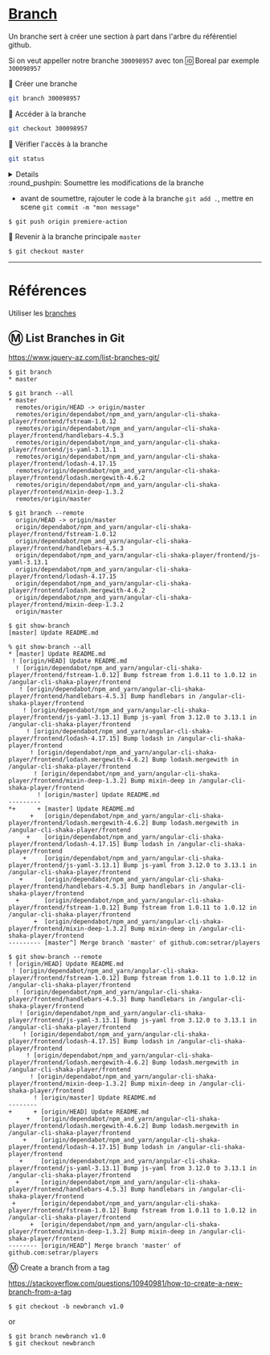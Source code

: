 # [Branch](https://git-scm.com/docs/git-branch)

Un branche sert à créer une section à part dans l'arbre du référentiel github.

Si on veut appeller notre branche `300098957` avec ton :id: Boreal par exemple `300098957`

:round_pushpin: Créer une branche 

```sh
git branch 300098957
```

:round_pushpin: Accéder à la branche

```sh
git checkout 300098957
```

:round_pushpin: Vérifier l'accès à la branche

```sh
git status
```
<details>

```
On branch 300098957
nothing to commit, working tree clean
```

</details>
:round_pushpin: Soumettre les modifications de la branche

* avant de soumettre, rajouter le code à la branche `git add .`, mettre en scene `git commit -m "mon message"`

```
$ git push origin premiere-action
```

:round_pushpin: Revenir à la branche principale `master`

```
$ git checkout master
```

<hr>

# Références

Utiliser les [branches](https://www.atlassian.com/git/tutorials/using-branches)


## :m: List Branches in Git

https://www.jquery-az.com/list-branches-git/


```
$ git branch
* master
```


```
$ git branch --all
* master
  remotes/origin/HEAD -> origin/master
  remotes/origin/dependabot/npm_and_yarn/angular-cli-shaka-player/frontend/fstream-1.0.12
  remotes/origin/dependabot/npm_and_yarn/angular-cli-shaka-player/frontend/handlebars-4.5.3
  remotes/origin/dependabot/npm_and_yarn/angular-cli-shaka-player/frontend/js-yaml-3.13.1
  remotes/origin/dependabot/npm_and_yarn/angular-cli-shaka-player/frontend/lodash-4.17.15
  remotes/origin/dependabot/npm_and_yarn/angular-cli-shaka-player/frontend/lodash.mergewith-4.6.2
  remotes/origin/dependabot/npm_and_yarn/angular-cli-shaka-player/frontend/mixin-deep-1.3.2
  remotes/origin/master
```


```
$ git branch --remote
  origin/HEAD -> origin/master
  origin/dependabot/npm_and_yarn/angular-cli-shaka-player/frontend/fstream-1.0.12
  origin/dependabot/npm_and_yarn/angular-cli-shaka-player/frontend/handlebars-4.5.3
  origin/dependabot/npm_and_yarn/angular-cli-shaka-player/frontend/js-yaml-3.13.1
  origin/dependabot/npm_and_yarn/angular-cli-shaka-player/frontend/lodash-4.17.15
  origin/dependabot/npm_and_yarn/angular-cli-shaka-player/frontend/lodash.mergewith-4.6.2
  origin/dependabot/npm_and_yarn/angular-cli-shaka-player/frontend/mixin-deep-1.3.2
  origin/master
```


```
$ git show-branch    
[master] Update README.md
```

```
% git show-branch --all   
* [master] Update README.md
 ! [origin/HEAD] Update README.md
  ! [origin/dependabot/npm_and_yarn/angular-cli-shaka-player/frontend/fstream-1.0.12] Bump fstream from 1.0.11 to 1.0.12 in /angular-cli-shaka-player/frontend
   ! [origin/dependabot/npm_and_yarn/angular-cli-shaka-player/frontend/handlebars-4.5.3] Bump handlebars in /angular-cli-shaka-player/frontend
    ! [origin/dependabot/npm_and_yarn/angular-cli-shaka-player/frontend/js-yaml-3.13.1] Bump js-yaml from 3.12.0 to 3.13.1 in /angular-cli-shaka-player/frontend
     ! [origin/dependabot/npm_and_yarn/angular-cli-shaka-player/frontend/lodash-4.17.15] Bump lodash in /angular-cli-shaka-player/frontend
      ! [origin/dependabot/npm_and_yarn/angular-cli-shaka-player/frontend/lodash.mergewith-4.6.2] Bump lodash.mergewith in /angular-cli-shaka-player/frontend
       ! [origin/dependabot/npm_and_yarn/angular-cli-shaka-player/frontend/mixin-deep-1.3.2] Bump mixin-deep in /angular-cli-shaka-player/frontend
        ! [origin/master] Update README.md
---------
*+      + [master] Update README.md
      +   [origin/dependabot/npm_and_yarn/angular-cli-shaka-player/frontend/lodash.mergewith-4.6.2] Bump lodash.mergewith in /angular-cli-shaka-player/frontend
     +    [origin/dependabot/npm_and_yarn/angular-cli-shaka-player/frontend/lodash-4.17.15] Bump lodash in /angular-cli-shaka-player/frontend
    +     [origin/dependabot/npm_and_yarn/angular-cli-shaka-player/frontend/js-yaml-3.13.1] Bump js-yaml from 3.12.0 to 3.13.1 in /angular-cli-shaka-player/frontend
   +      [origin/dependabot/npm_and_yarn/angular-cli-shaka-player/frontend/handlebars-4.5.3] Bump handlebars in /angular-cli-shaka-player/frontend
  +       [origin/dependabot/npm_and_yarn/angular-cli-shaka-player/frontend/fstream-1.0.12] Bump fstream from 1.0.11 to 1.0.12 in /angular-cli-shaka-player/frontend
       +  [origin/dependabot/npm_and_yarn/angular-cli-shaka-player/frontend/mixin-deep-1.3.2] Bump mixin-deep in /angular-cli-shaka-player/frontend
--------- [master^] Merge branch 'master' of github.com:setrar/players
```

```
$ git show-branch --remote
! [origin/HEAD] Update README.md
 ! [origin/dependabot/npm_and_yarn/angular-cli-shaka-player/frontend/fstream-1.0.12] Bump fstream from 1.0.11 to 1.0.12 in /angular-cli-shaka-player/frontend
  ! [origin/dependabot/npm_and_yarn/angular-cli-shaka-player/frontend/handlebars-4.5.3] Bump handlebars in /angular-cli-shaka-player/frontend
   ! [origin/dependabot/npm_and_yarn/angular-cli-shaka-player/frontend/js-yaml-3.13.1] Bump js-yaml from 3.12.0 to 3.13.1 in /angular-cli-shaka-player/frontend
    ! [origin/dependabot/npm_and_yarn/angular-cli-shaka-player/frontend/lodash-4.17.15] Bump lodash in /angular-cli-shaka-player/frontend
     ! [origin/dependabot/npm_and_yarn/angular-cli-shaka-player/frontend/lodash.mergewith-4.6.2] Bump lodash.mergewith in /angular-cli-shaka-player/frontend
      ! [origin/dependabot/npm_and_yarn/angular-cli-shaka-player/frontend/mixin-deep-1.3.2] Bump mixin-deep in /angular-cli-shaka-player/frontend
       ! [origin/master] Update README.md
--------
+      + [origin/HEAD] Update README.md
     +   [origin/dependabot/npm_and_yarn/angular-cli-shaka-player/frontend/lodash.mergewith-4.6.2] Bump lodash.mergewith in /angular-cli-shaka-player/frontend
    +    [origin/dependabot/npm_and_yarn/angular-cli-shaka-player/frontend/lodash-4.17.15] Bump lodash in /angular-cli-shaka-player/frontend
   +     [origin/dependabot/npm_and_yarn/angular-cli-shaka-player/frontend/js-yaml-3.13.1] Bump js-yaml from 3.12.0 to 3.13.1 in /angular-cli-shaka-player/frontend
  +      [origin/dependabot/npm_and_yarn/angular-cli-shaka-player/frontend/handlebars-4.5.3] Bump handlebars in /angular-cli-shaka-player/frontend
 +       [origin/dependabot/npm_and_yarn/angular-cli-shaka-player/frontend/fstream-1.0.12] Bump fstream from 1.0.11 to 1.0.12 in /angular-cli-shaka-player/frontend
      +  [origin/dependabot/npm_and_yarn/angular-cli-shaka-player/frontend/mixin-deep-1.3.2] Bump mixin-deep in /angular-cli-shaka-player/frontend
-------- [origin/HEAD^] Merge branch 'master' of github.com:setrar/players
```


:m: Create a branch from a tag

https://stackoverflow.com/questions/10940981/how-to-create-a-new-branch-from-a-tag

```
$ git checkout -b newbranch v1.0
```

or 

```
$ git branch newbranch v1.0
$ git checkout newbranch
```

